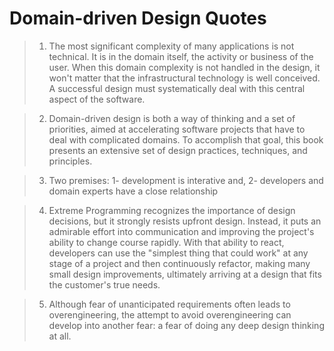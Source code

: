 # Domain-driven Design Quotes

> 1. The most significant complexity of many applications is not technical. It is in the domain itself, the activity or business of the user. When this domain complexity is not handled in the design, it won't matter that the infrastructural technology is well conceived. A successful design must systematically deal with this central aspect of the software.

> 2. Domain-driven design is both a way of thinking and a set of priorities, aimed at accelerating software projects that have to deal with complicated domains. To accomplish that goal, this book presents an extensive set of design practices, techniques, and principles.

> 3. Two premises: 1- development is interative and, 2- developers and domain experts have a close relationship

> 4. Extreme Programming recognizes the importance of design decisions, but it strongly resists upfront design. Instead, it puts an admirable effort into communication and improving the project's ability to change course rapidly. With that ability to react, developers can use the "simplest thing that could work" at any stage of a project and then continuously refactor, making many small design improvements, ultimately arriving at a design that fits the customer's true needs.

> 5. Although fear of unanticipated requirements often leads to overengineering, the attempt to avoid overengineering can develop into another fear: a fear of doing any deep design thinking at all.
